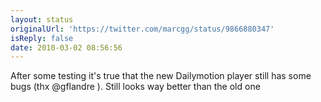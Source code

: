```yaml
---
layout: status
originalUrl: 'https://twitter.com/marcgg/status/9866880347'
isReply: false
date: 2010-03-02 08:56:56
---
```


After some testing it's true that the new Dailymotion player still has some bugs (thx @gflandre ). Still looks way better than the old one

